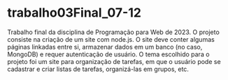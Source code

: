 # trabalho03Final_07-12
Trabalho final da disciplina de Programação para Web de 2023.
O projeto consiste na criação de um site com node.js. O site deve conter algumas páginas linkadas entre si, armazenar dados em um banco (no caso, MongoDB) e requer autenticação de usuário.
O tema escolhido para o projeto foi um site para organização de tarefas, em que o usuário pode se cadastrar e criar listas de tarefas, organizá-las em grupos, etc.
